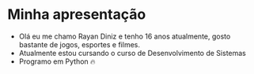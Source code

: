 # Minha apresentação
- Olá eu me chamo Rayan Diniz e tenho 16 anos atualmente, gosto bastante de jogos, esportes e filmes.
- Atualmente estou cursando o curso de Desenvolvimento de Sistemas
- Programo em Python 🔥
